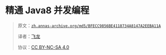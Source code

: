 # 精通 Java8 并发编程

> 原文：[`zh.annas-archive.org/md5/BFECC9856BE4118734A8147A2EEBA11A`](https://zh.annas-archive.org/md5/BFECC9856BE4118734A8147A2EEBA11A)
> 
> 译者：[飞龙](https://github.com/wizardforcel)
> 
> 协议：[CC BY-NC-SA 4.0](http://creativecommons.org/licenses/by-nc-sa/4.0/)
